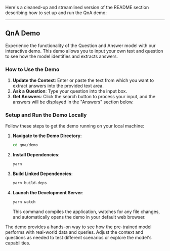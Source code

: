 Here's a cleaned-up and streamlined version of the README section describing how to set up and run the QnA demo:

---

## QnA Demo

Experience the functionality of the Question and Answer model with our interactive demo. This demo allows you to input your own text and question to see how the model identifies and extracts answers.

### How to Use the Demo

1. **Update the Context**: Enter or paste the text from which you want to extract answers into the provided text area.
2. **Ask a Question**: Type your question into the input box.
3. **Get Answers**: Click the search button to process your input, and the answers will be displayed in the "Answers" section below.

### Setup and Run the Demo Locally

Follow these steps to get the demo running on your local machine:

1. **Navigate to the Demo Directory**:
   ```sh
   cd qna/demo
   ```

2. **Install Dependencies**:
   ```sh
   yarn
   ```

3. **Build Linked Dependencies**:
   ```sh
   yarn build-deps
   ```

4. **Launch the Development Server**:
   ```sh
   yarn watch
   ```
   This command compiles the application, watches for any file changes, and automatically opens the demo in your default web browser.

The demo provides a hands-on way to see how the pre-trained model performs with real-world data and queries. Adjust the context and questions as needed to test different scenarios or explore the model's capabilities.
